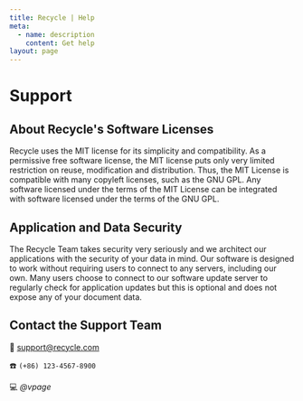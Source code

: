 ```yaml
---
title: Recycle | Help
meta:
  - name: description
    content: Get help
layout: page
---
```


# Support
## About  Recycle's Software Licenses
Recycle uses the MIT license for its simplicity and compatibility. As a permissive free software license, the MIT license puts only very limited restriction on reuse, modification and distribution. Thus, the MIT License is compatible with many copyleft licenses, such as the GNU GPL. Any software licensed under the terms of the MIT License can be integrated with software licensed under the terms of the GNU GPL.

## Application and Data Security
The Recycle Team takes security very seriously and we architect our applications with the security of your data in mind. Our software is designed to work without requiring users to connect to any servers, including our own. Many users choose to connect to our software update server to regularly check for application updates but this is optional and does not expose any of your document data.

## Contact the Support Team
📧 support@recycle.com

☎️ `(+86) 123-4567-8900`

💻 *@vpage*
